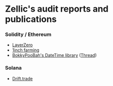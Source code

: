 # Zellic's audit reports and publications

### Solidity / Ethereum

- [LayerZero](./LayerZero%20Audit%20Report.pdf)
- [1inch farming](./1inch%20Farming%20Audit%20Report.pdf)
- [BokkyPooBah's DateTime library](./BokkyPooBahsDateTimeLibrary) ([Thread](https://twitter.com/Zellic_io/status/1510341868021854209))

### Solana

- [Drift.trade](./Drift%20Protocol%20Audit%20Report.pdf)

